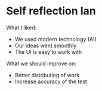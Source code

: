 # Self reflection Ian

What I liked:

- We used modern technology (AI)
- Our ideas went smoothly
- The UI is easy to work with

What we should improve on:

- Better distributing of work
- Increase accuracy of the test

